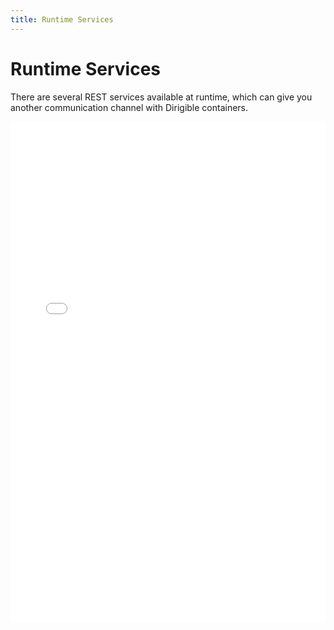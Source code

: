 ```yaml
---
title: Runtime Services
---
```


Runtime Services
===

There are several REST services available at runtime, which can give you another communication channel with Dirigible containers.

<iframe src="../../../services/index.html" width="100%" height="800em" style="border-width: 0px"></iframe>

